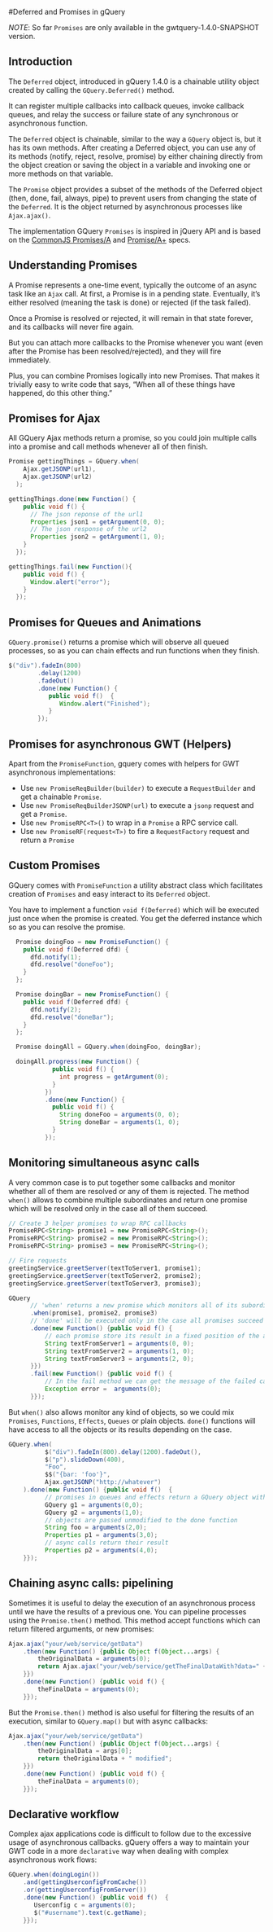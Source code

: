 #Deferred and Promises in gQuery

*NOTE*: So far `Promises` are only available in the gwtquery-1.4.0-SNAPSHOT version.

## Introduction

The `Deferred` object, introduced in gQuery 1.4.0 is a chainable utility object created by calling the `GQuery.Deferred()` method.

It can register multiple callbacks into callback queues, invoke callback queues, and relay the success or failure state of any synchronous or asynchronous function.

The `Deferred` object is chainable, similar to the way a `GQuery` object is, but it has its own methods. After creating a Deferred object, you can use any of its methods (notify, reject, resolve, promise) by either chaining directly from the object creation or saving the object in a variable and invoking one or more methods on that variable.

The `Promise` object provides a subset of the methods of the Deferred object (then, done, fail, always, pipe) to prevent users from changing the state of the `Deferred`. It is the object returned by asynchronous processes like `Ajax.ajax()`.

The implementation GQuery `Promises` is inspired in jQuery API and is based on the [CommonJS Promises/A](http://code.google.com/p/gwtquery/wiki/Promises) and [Promise/A+](http://promises-aplus.github.io/promises-spec) specs.


## Understanding Promises

A Promise represents a one-time event, typically the outcome of an async task like an `Ajax` call. At first, a Promise is in a pending state. Eventually, it’s either resolved (meaning the task is done) or rejected (if the task failed).

Once a Promise is resolved or rejected, it will remain in that state forever, and its callbacks will never fire again.

But you can attach more callbacks to the Promise whenever you want (even after the Promise has been resolved/rejected), and they will fire immediately.

Plus, you can combine Promises logically into new Promises. That makes it trivially easy to write code that says, “When all of these things have happened, do this other thing.”

## Promises for Ajax

All GQuery Ajax methods return a promise, so you could join multiple calls into a promise and call methods whenever all of then finish.

```java
Promise gettingThings = GQuery.when(
    Ajax.getJSONP(url1),
    Ajax.getJSONP(url2)
  );

gettingThings.done(new Function() {
    public void f() {
      // The json reponse of the url1
      Properties json1 = getArgument(0, 0);
      // The json response of the url2
      Properties json2 = getArgument(1, 0);
    }
  });

gettingThings.fail(new Function(){
    public void f() {
      Window.alert("error");
    }
  });
```

## Promises for Queues and Animations

`GQuery.promise()` returns a promise which will observe all queued processes, so as you can chain effects and run functions when they finish.

```java
$("div").fadeIn(800)
        .delay(1200)
        .fadeOut()
        .done(new Function() {
           public void f()  {
              Window.alert("Finished");
           }
        });
```

## Promises for asynchronous GWT (Helpers)

Apart from the `PromiseFunction`, gquery comes with helpers for GWT asynchronous implementations:

 * Use `new PromiseReqBuilder(builder)` to execute a `RequestBuilder` and get a chainable `Promise`.
 * Use `new PromiseReqBuilderJSONP(url)` to execute a `jsonp` request and get a  `Promise`.
 * Use `new PromiseRPC<T>()` to wrap in a `Promise` a RPC service call.
 * Use `new PromiseRF(request<T>)` to fire a `RequestFactory` request and return a `Promise`

## Custom Promises

GQuery comes with `PromiseFunction` a utility abstract class which facilitates creation of `Promises` and easy interact to its `Deferred` object.

You have to implement a function `void f(Deferred)` which will be executed just once when the promise is created. You get the deferred instance which so as you can resolve the promise.

```java
  Promise doingFoo = new PromiseFunction() {
    public void f(Deferred dfd) {
      dfd.notify(1);
      dfd.resolve("doneFoo");
    }
  };

  Promise doingBar = new PromiseFunction() {
    public void f(Deferred dfd) {
      dfd.notify(2);
      dfd.resolve("doneBar");
    }
  };

  Promise doingAll = GQuery.when(doingFoo, doingBar);

  doingAll.progress(new Function() {
            public void f() {
              int progress = getArgument(0);
            }
          })
          .done(new Function() {
            public void f() {
              String doneFoo = arguments(0, 0);
              String doneBar = arguments(1, 0);
            }
          });

```

## Monitoring simultaneous async calls

A very common case is to put together some callbacks and monitor whether all of them are resolved or any of them is rejected. The method `when()` allows to combine multiple subordinates and return one promise which will be resolved only in the case all of them succeed.

```java
// Create 3 helper promises to wrap RPC callbacks
PromiseRPC<String> promise1 = new PromiseRPC<String>();
PromiseRPC<String> promise2 = new PromiseRPC<String>();
PromiseRPC<String> promise3 = new PromiseRPC<String>();

// Fire requests
greetingService.greetServer(textToServer1, promise1);
greetingService.greetServer(textToServer2, promise2);
greetingService.greetServer(textToServer3, promise3);

GQuery
      // 'when' returns a new promise which monitors all of its subordinates
      .when(promise1, promise2, promise3)
      // 'done' will be executed only in the case all promises succeed
      .done(new Function() {public void f() {
          // each promise store its result in a fixed position of the argument list
          String textFromServer1 = arguments(0, 0);
          String textFromServer2 = arguments(1, 0);
          String textFromServer3 = arguments(2, 0);
      }})
      .fail(new Function() {public void f() {
          // In the fail method we can get the message of the failed call
          Exception error =  arguments(0);
      }});
```

But `when()` also allows monitor any kind of objects, so we could mix `Promises`, `Functions`, `Effects`, `Queues` or plain objects. `done()` functions will have access to all the objects or its results depending on the case.

```java
GQuery.when(
          $("div").fadeIn(800).delay(1200).fadeOut(),
          $("p").slideDown(400),
          "Foo",
          $$("{bar: 'foo'}",
          Ajax.getJSONP("http://whatever")
    ).done(new Function() {public void f()  {
          // promises in queues and effects return a GQuery object with the same elements
          GQuery g1 = arguments(0,0);
          GQuery g2 = arguments(1,0);
          // objects are passed unmodified to the done function
          String foo = arguments(2,0);
          Properties p1 = arguments(3,0);
          // async calls return their result
          Properties p2 = arguments(4,0);
    }});
```


## Chaining async calls: pipelining

Sometimes it is useful to delay the execution of an asynchronous process until we have the results of a previous one. You can pipeline processes using the `Promise.then()` method. This method accept functions which can return filtered arguments, or new promises:

```java
Ajax.ajax("your/web/service/getData")
    .then(new Function() {public Object f(Object...args) {
        theOriginalData = arguments(0);
        return Ajax.ajax("your/web/service/getTheFinalDataWith?data=" + theOriginalData);
    }})
    .done(new Function() {public void f() {
        theFinalData = arguments(0);
    }});
```

But the `Promise.then()` method is also useful for filtering the results of an execution, similar to `GQuery.map()` but with async callbacks:

```java
Ajax.ajax("your/web/service/getData")
    .then(new Function() {public Object f(Object...args) {
        theOriginalData = args[0];
        return theOriginalData + " modified";
    }})
    .done(new Function() {public void f() {
        theFinalData = arguments(0);
    }});
```

## Declarative workflow

Complex ajax applications code is difficult to follow due to the excessive usage of asynchronous callbacks. gQuery offers a way to maintain your GWT code in a more `declarative` way when dealing with complex asynchronous work flows:

```java
GQuery.when(doingLogin())
    .and(gettingUserconfigFromCache())
    .or(gettingUserconfigFromServer())
    .done(new Function() {public void f()  {
       Userconfig c = arguments(0);
       $("#username").text(c.getName);
    }});
```
